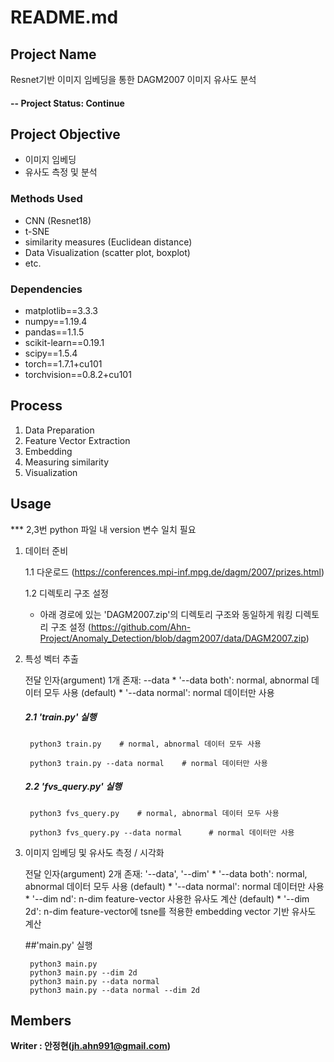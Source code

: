 # README.md

## Project Name
Resnet기반 이미지 임베딩을 통한 DAGM2007 이미지 유사도 분석


#### -- Project Status: Continue

## Project Objective
* 이미지 임베딩
* 유사도 측정 및 분석

### Methods Used
* CNN (Resnet18)
* t-SNE
* similarity measures (Euclidean distance)
* Data Visualization (scatter plot, boxplot)
* etc. 

### Dependencies
* matplotlib==3.3.3
* numpy==1.19.4
* pandas==1.1.5
* scikit-learn==0.19.1
* scipy==1.5.4
* torch==1.7.1+cu101
* torchvision==0.8.2+cu101


## Process
1. Data Preparation
2. Feature Vector Extraction
3. Embedding 
4. Measuring similarity
5. Visualization 

## Usage

   *** 2,3번 python 파일 내 version 변수 일치 필요
    
1. 데이터 준비

    1.1 다운로드 (https://conferences.mpi-inf.mpg.de/dagm/2007/prizes.html)
  
    1.2 디렉토리 구조 설정 
      - 아래 경로에 있는 'DAGM2007.zip'의 디렉토리 구조와 동일하게 워킹 디렉토리 구조 설정
        (https://github.com/Ahn-Project/Anomaly_Detection/blob/dagm2007/data/DAGM2007.zip)


2. 특성 벡터 추출

    전달 인자(argument) 1개 존재: --data
        * '--data both': normal, abnormal 데이터 모두 사용 (default)
        * '--data normal': normal 데이터만 사용

    ##### 2.1 'train.py' 실행
    
        python3 train.py    # normal, abnormal 데이터 모두 사용
        
        python3 train.py --data normal    # normal 데이터만 사용
     
    ##### 2.2 'fvs_query.py' 실행 
    
        python3 fvs_query.py    # normal, abnormal 데이터 모두 사용    
        
        python3 fvs_query.py --data normal      # normal 데이터만 사용    
             

3. 이미지 임베딩 및 유사도 측정 / 시각화

    전달 인자(argument) 2개 존재: '--data', '--dim'
        * '--data both': normal, abnormal 데이터 모두 사용 (default)
        * '--data normal': normal 데이터만 사용
        * '--dim nd': n-dim feature-vector 사용한 유사도 계산 (default)
        * '--dim 2d': n-dim feature-vector에 tsne를 적용한 embedding vector 기반 유사도 계산
      
      ##'main.py' 실행    
        
        python3 main.py
        python3 main.py --dim 2d
        python3 main.py --data normal
        python3 main.py --data normal --dim 2d




## Members

**Writer : 안정현(jh.ahn991@gmail.com)**



